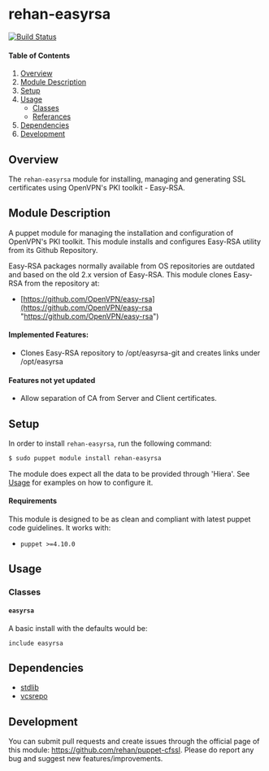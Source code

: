 # rehan-easyrsa

[![Build Status](https://travis-ci.org/rehanone/puppet-easyrsa.svg?branch=master)](https://travis-ci.org/rehanone/puppet-easyrsa)

#### Table of Contents
1. [Overview](#overview)
2. [Module Description](#module-description)
3. [Setup](#setup)
4. [Usage](#usage)
    * [Classes](#classes)
    * [Referances](#referances)
5. [Dependencies](#dependencies)
6. [Development](#development)

## Overview
The `rehan-easyrsa` module for installing, managing and generating SSL certificates using OpenVPN's PKI toolkit - Easy-RSA.

## Module Description
A puppet module for managing the installation and configuration of OpenVPN's PKI toolkit. This module installs and 
configures Easy-RSA utility from its Github Repository.

Easy-RSA packages normally available from OS repositories are outdated and based on the old 2.x version of Easy-RSA. 
This module clones Easy-RSA from the repository at:

  - [https://github.com/OpenVPN/easy-rsa](https://github.com/OpenVPN/easy-rsa "https://github.com/OpenVPN/easy-rsa")

#### Implemented Features:
* Clones Easy-RSA repository to /opt/easyrsa-git and creates links under /opt/easyrsa

#### Features not yet updated
* Allow separation of CA from Server and Client certificates.

## Setup
In order to install `rehan-easyrsa`, run the following command:
```bash
$ sudo puppet module install rehan-easyrsa
```
The module does expect all the data to be provided through 'Hiera'. See [Usage](#usage) for examples on how to configure it.

#### Requirements
This module is designed to be as clean and compliant with latest puppet code guidelines. It works with:

  - `puppet >=4.10.0`

## Usage

### Classes

#### `easyrsa`

A basic install with the defaults would be:
```puppet
include easyrsa
```

## Dependencies

* [stdlib][1]
* [vcsrepo][2]

[1]:https://github.com/puppetlabs/puppetlabs-stdlib
[2]:https://github.com/puppetlabs/puppetlabs-vcsrepo

## Development

You can submit pull requests and create issues through the official page of this module: https://github.com/rehan/puppet-cfssl.
Please do report any bug and suggest new features/improvements.
